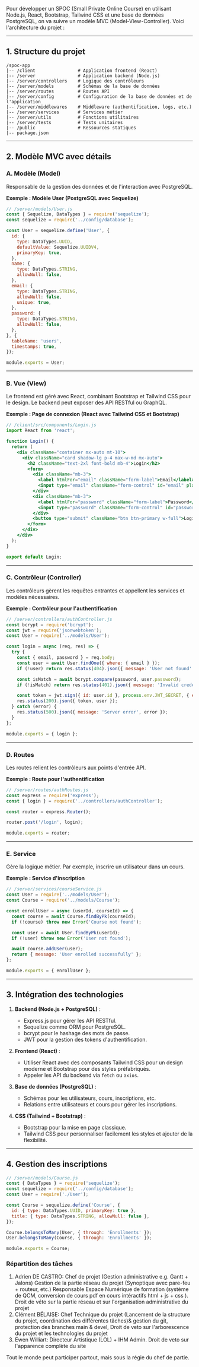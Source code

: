 Pour développer un SPOC (Small Private Online Course) en utilisant Node.js, React, Bootstrap, Tailwind CSS et une base de données PostgreSQL, on va suivre un modèle MVC (Model-View-Controller). Voici l'architecture du projet :

---

## **1. Structure du projet**

```
/spoc-app
|-- /client                # Application frontend (React)
|-- /server                # Application backend (Node.js)
|-- /server/controllers    # Logique des contrôleurs
|-- /server/models         # Schémas de la base de données
|-- /server/routes         # Routes API
|-- /server/config         # Configuration de la base de données et de l'application
|-- /server/middlewares    # Middleware (authentification, logs, etc.)
|-- /server/services       # Services métier
|-- /server/utils          # Fonctions utilitaires
|-- /server/tests          # Tests unitaires
|-- /public                # Ressources statiques
|-- package.json
```

---

## **2. Modèle MVC avec détails**

### **A. Modèle (Model)**

Responsable de la gestion des données et de l'interaction avec PostgreSQL.

**Exemple : Modèle User (PostgreSQL avec Sequelize)**

```javascript
// /server/models/User.js
const { Sequelize, DataTypes } = require('sequelize');
const sequelize = require('../config/database');

const User = sequelize.define('User', {
  id: {
    type: DataTypes.UUID,
    defaultValue: Sequelize.UUIDV4,
    primaryKey: true,
  },
  name: {
    type: DataTypes.STRING,
    allowNull: false,
  },
  email: {
    type: DataTypes.STRING,
    allowNull: false,
    unique: true,
  },
  password: {
    type: DataTypes.STRING,
    allowNull: false,
  },
}, {
  tableName: 'users',
  timestamps: true,
});

module.exports = User;
```

---

### **B. Vue (View)**

Le frontend est géré avec React, combinant Bootstrap et Tailwind CSS pour le design. Le backend peut exposer des API RESTful ou GraphQL.

**Exemple : Page de connexion (React avec Tailwind CSS et Bootstrap)**

```jsx
// /client/src/components/Login.js
import React from 'react';

function Login() {
  return (
    <div className="container mx-auto mt-10">
      <div className="card shadow-lg p-4 max-w-md mx-auto">
        <h2 className="text-2xl font-bold mb-4">Login</h2>
        <form>
          <div className="mb-3">
            <label htmlFor="email" className="form-label">Email</label>
            <input type="email" className="form-control" id="email" placeholder="Enter your email" />
          </div>
          <div className="mb-3">
            <label htmlFor="password" className="form-label">Password</label>
            <input type="password" className="form-control" id="password" placeholder="Enter your password" />
          </div>
          <button type="submit" className="btn btn-primary w-full">Login</button>
        </form>
      </div>
    </div>
  );
}

export default Login;
```

---

### **C. Contrôleur (Controller)**

Les contrôleurs gèrent les requêtes entrantes et appellent les services et modèles nécessaires.

**Exemple : Contrôleur pour l'authentification**

```javascript
// /server/controllers/authController.js
const bcrypt = require('bcrypt');
const jwt = require('jsonwebtoken');
const User = require('../models/User');

const login = async (req, res) => {
  try {
    const { email, password } = req.body;
    const user = await User.findOne({ where: { email } });
    if (!user) return res.status(404).json({ message: 'User not found' });

    const isMatch = await bcrypt.compare(password, user.password);
    if (!isMatch) return res.status(401).json({ message: 'Invalid credentials' });

    const token = jwt.sign({ id: user.id }, process.env.JWT_SECRET, { expiresIn: '1d' });
    res.status(200).json({ token, user });
  } catch (error) {
    res.status(500).json({ message: 'Server error', error });
  }
};

module.exports = { login };
```

---

### **D. Routes**

Les routes relient les contrôleurs aux points d'entrée API.

**Exemple : Route pour l'authentification**

```javascript
// /server/routes/authRoutes.js
const express = require('express');
const { login } = require('../controllers/authController');

const router = express.Router();

router.post('/login', login);

module.exports = router;
```

---

### **E. Service**

Gère la logique métier. Par exemple, inscrire un utilisateur dans un cours.

**Exemple : Service d'inscription**

```javascript
// /server/services/courseService.js
const User = require('../models/User');
const Course = require('../models/Course');

const enrollUser = async (userId, courseId) => {
  const course = await Course.findByPk(courseId);
  if (!course) throw new Error('Course not found');

  const user = await User.findByPk(userId);
  if (!user) throw new Error('User not found');

  await course.addUser(user);
  return { message: 'User enrolled successfully' };
};

module.exports = { enrollUser };
```

---

## **3. Intégration des technologies**

1. **Backend (Node.js + PostgreSQL)** :
    
    - Express.js pour gérer les API RESTful.
    - Sequelize comme ORM pour PostgreSQL.
    - bcrypt pour le hashage des mots de passe.
    - JWT pour la gestion des tokens d'authentification.
2. **Frontend (React)** :
    
    - Utiliser React avec des composants Tailwind CSS pour un design moderne et Bootstrap pour des styles préfabriqués.
    - Appeler les API du backend via `fetch` ou `axios`.
3. **Base de données (PostgreSQL)** :
    
    - Schémas pour les utilisateurs, cours, inscriptions, etc.
    - Relations entre utilisateurs et cours pour gérer les inscriptions.
4. **CSS (Tailwind + Bootstrap)** :
    
    - Bootstrap pour la mise en page classique.
    - Tailwind CSS pour personnaliser facilement les styles et ajouter de la flexibilité.

---

## **4. Gestion des inscriptions**


```javascript
// /server/models/Course.js
const { DataTypes } = require('sequelize');
const sequelize = require('../config/database');
const User = require('./User');

const Course = sequelize.define('Course', {
  id: { type: DataTypes.UUID, primaryKey: true },
  title: { type: DataTypes.STRING, allowNull: false },
});

Course.belongsToMany(User, { through: 'Enrollments' });
User.belongsToMany(Course, { through: 'Enrollments' });

module.exports = Course;
```

### Répartition des tâches

1. Adrien DE CASTRO: Chef de projet (Gestion administrative e.g. Gantt + Jalons)
   Gestion de la partie réseau du projet (Synoptique avec pare-feu + routeur, etc.)
   Responsable Espace Numérique de formation (système de QCM, conversion de cours pdf en cours intéractifs html + js + css ).
   Droit de véto sur la partie réseau et sur l'organisation administrative du projet
2. Clément BÉLAISE: Chef Technique du projet (Lancement de la structure du projet, coordination des différentes tâches)&
   gestion du git, protection des branches main & devel, Droit de veto sur l'arborescence du projet et les technologies du projet
3. Ewen Williart: Directeur Artistique (LOL) + IHM Admin.
   Droit de veto sur l'apparence complète du site

Tout le monde peut participer partout, mais sous la régie du chef de partie.
